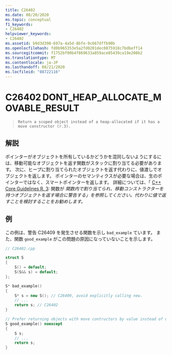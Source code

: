 ```yaml
---
title: C26402
ms.date: 08/20/2020
ms.topic: conceptual
f1_keywords:
- C26402
helpviewer_keywords:
- C26402
ms.assetid: b9d3d398-697a-4a5d-8bfe-9c667dffb90b
ms.openlocfilehash: fd0b965353e5a2fd0201dec0875918c7bdbeff14
ms.sourcegitcommit: f1752bf90b4f869633a859ace85439ca19e208b2
ms.translationtype: MT
ms.contentlocale: ja-JP
ms.lasthandoff: 08/21/2020
ms.locfileid: "88722116"
---
```

# <a name="c26402dont_heap_allocate_movable_result"></a>C26402 DONT_HEAP_ALLOCATE_MOVABLE_RESULT

> `Return a scoped object instead of a heap-allocated if it has a move constructor (r.3).`

## <a name="remarks"></a>解説

ポインターがオブジェクトを所有しているかどうかを混同しないようにするには、移動可能なオブジェクトを返す関数がスタックに割り当てる必要があります。 次に、ヒープに割り当てられたオブジェクトを返す代わりに、値渡しでオブジェクトを返します。 ポインターのセマンティクスが必要な場合は、生のポインターではなく、スマートポインターを返します。 詳細については、「 [C++ Core Guidelines R. 3](https://github.com/isocpp/CppCoreGuidelines/blob/master/CppCoreGuidelines.md#Rr-ptr): 関数が *関数内で割り当てられ、移動コンストラクターを持つオブジェクトを返す場合に警告する」を参照してください。代わりに値で返すことを検討することをお勧めします。*

## <a name="example"></a>例

この例は、警告 C26409 を発生させる関数を示し `bad_example` ています。 また、関数 `good_example` がこの問題の原因になっていないことを示します。

```cpp
// C26402.cpp

struct S
{
    S() = default;
    S(S&& s) = default;
};

S* bad_example()
{
    S* s = new S(); // C26409, avoid explicitly calling new.
    // ... 
    return s; // C26402
}

// Prefer returning objects with move contructors by value instead of unnecessarily heap-allocating the object.
S good_example() noexcept
{
    S s;
    // ...
    return s;
}
```
